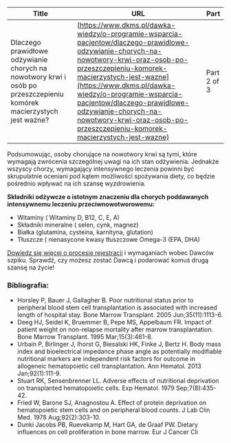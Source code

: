 | **Title**       | **URL**           | **Part**              |
|-----------------|-------------------|-----------------------|
| Dlaczego prawidłowe odżywianie chorych na nowotwory krwi i osób po przeszczepieniu komórek macierzystych jest ważne?         | [https://www.dkms.pl/dawka-wiedzy/o-programie-wsparcia-pacjentow/dlaczego-prawidlowe-odzywianie-chorych-na-nowotwory-krwi-oraz-osob-po-przeszczepieniu-komorek-macierzystych-jest-wazne](https://www.dkms.pl/dawka-wiedzy/o-programie-wsparcia-pacjentow/dlaczego-prawidlowe-odzywianie-chorych-na-nowotwory-krwi-oraz-osob-po-przeszczepieniu-komorek-macierzystych-jest-wazne)    | Part 2 of 3          |




Podsumowując, osoby chorujące na nowotwory krwi są tymi, które wymagają zwrócenia szczególnej uwagi na ich stan odżywienia. Jednakże wszyscy chorzy, wymagający intensywnego leczenia powinni być skrupulatnie oceniani pod kątem możliwości spożywania diety, co będzie pośrednio wpływać na ich szansę wyzdrowienia. 


**Składniki odżywcze o istotnym znaczeniu dla chorych poddawanych intensywnemu leczeniu przeciwnowotworowemu​:**


* Witaminy ( Witaminy D, B12, C, E, A)
* Składniki mineralne ( selen, cynk, magnez)
* Białka (glutamina, cysteina, karnityna, glutation)
* Tłuszcze ( nienasycone kwasy tłuszczowe Omega\-3 (EPA, DHA)


[Dowiedz się więcej o procesie rejestracji](https://www.dkms.pl/dawka-wiedzy/o-rejestracji) i wymaganiach wobec Dawców szpiku. Sprawdź, czy możesz zostać Dawcą i podarować komuś drugą szansę na życie!


### Bibliografia:


* Horsley P, Bauer J, Gallagher B. Poor nutritional status prior to peripheral blood stem cell transplantation is associated with increased length of hospital stay. Bone Marrow Transplant. 2005 Jun;35(11\):1113\-6\.
* Deeg HJ, Seidel K, Bruemmer B, Pepe MS, Appelbaum FR. Impact of patient weight on non\-relapse mortality after marrow transplantation. Bone Marrow Transplant. 1995 Mar;15(3\):461\-8\.
* Urbain P, Birlinger J, Ihorst G, Biesalski HK, Finke J, Bertz H. Body mass index and bioelectrical impedance phase angle as potentially modifiable nutritional markers are independent risk factors for outcome in allogeneic hematopoietic cell transplantation. Ann Hematol. 2013 Jan;92(1\):111\-9\.
* Stuart RK, Sensenbrenner LL. Adverse effects of nutritional deprivation on transplanted hematopoietic cells. Exp Hematol. 1979 Sep;7(8\):435\-42\.
* Fried W, Barone SJ, Anagnostou A. Effect of protein deprivation on hematopoietic stem cells and on peripheral blood counts. J Lab Clin Med. 1978 Aug;92(2\):303\-10\.
* Dunki Jacobs PB, Ruevekamp M, Hart GA, de Graaf PW. Dietary influences on cell proliferation in bone marrow. Eur J Cancer Cli